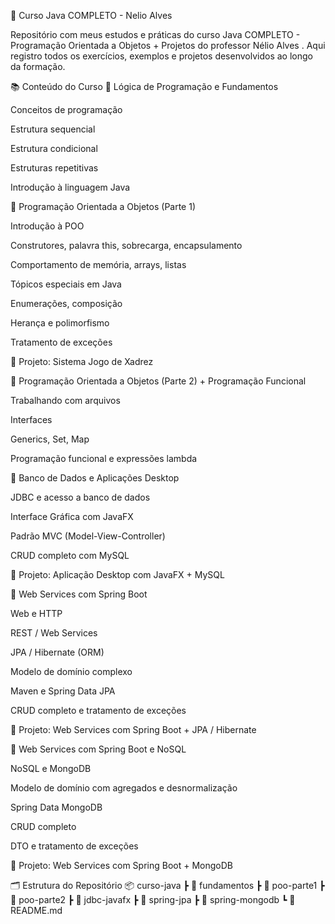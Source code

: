 📘 Curso Java COMPLETO - Nelio Alves

Repositório com meus estudos e práticas do curso Java COMPLETO - Programação Orientada a Objetos + Projetos do professor Nélio Alves
.
Aqui registro todos os exercícios, exemplos e projetos desenvolvidos ao longo da formação.

📚 Conteúdo do Curso
🔹 Lógica de Programação e Fundamentos

Conceitos de programação

Estrutura sequencial

Estrutura condicional

Estruturas repetitivas

Introdução à linguagem Java

🔹 Programação Orientada a Objetos (Parte 1)

Introdução à POO

Construtores, palavra this, sobrecarga, encapsulamento

Comportamento de memória, arrays, listas

Tópicos especiais em Java

Enumerações, composição

Herança e polimorfismo

Tratamento de exceções

📌 Projeto: Sistema Jogo de Xadrez

🔹 Programação Orientada a Objetos (Parte 2) + Programação Funcional

Trabalhando com arquivos

Interfaces

Generics, Set, Map

Programação funcional e expressões lambda

🔹 Banco de Dados e Aplicações Desktop

JDBC e acesso a banco de dados

Interface Gráfica com JavaFX

Padrão MVC (Model-View-Controller)

CRUD completo com MySQL

📌 Projeto: Aplicação Desktop com JavaFX + MySQL

🔹 Web Services com Spring Boot

Web e HTTP

REST / Web Services

JPA / Hibernate (ORM)

Modelo de domínio complexo

Maven e Spring Data JPA

CRUD completo e tratamento de exceções

📌 Projeto: Web Services com Spring Boot + JPA / Hibernate

🔹 Web Services com Spring Boot e NoSQL

NoSQL e MongoDB

Modelo de domínio com agregados e desnormalização

Spring Data MongoDB

CRUD completo

DTO e tratamento de exceções

📌 Projeto: Web Services com Spring Boot + MongoDB

🗂️ Estrutura do Repositório
📦 curso-java
 ┣ 📂 fundamentos
 ┣ 📂 poo-parte1
 ┣ 📂 poo-parte2
 ┣ 📂 jdbc-javafx
 ┣ 📂 spring-jpa
 ┣ 📂 spring-mongodb
 ┗ 📜 README.md
